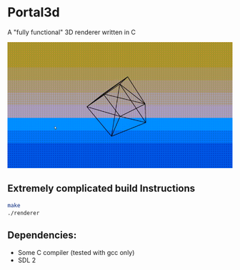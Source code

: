 # Portal3d

A "fully functional" 3D renderer written in C

![Demo](./assets/portal3d.gif)

## Extremely complicated build Instructions

```bash
make
./renderer
```
## Dependencies:
- Some C compiler (tested with gcc only)
- SDL 2
